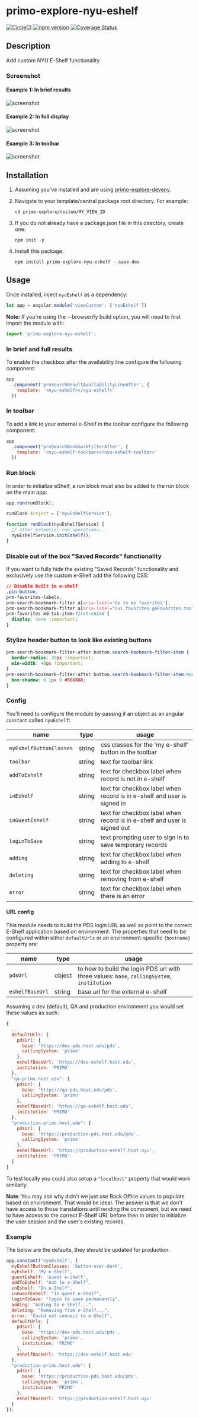 # primo-explore-nyu-eshelf

[![CircleCI](https://circleci.com/gh/NYULibraries/primo-explore-nyu-eshelf.svg?style=svg)](https://circleci.com/gh/NYULibraries/primo-explore-nyu-eshelf)
[![npm version](https://img.shields.io/npm/v/primo-explore-nyu-eshelf.svg)](https://www.npmjs.com/package/primo-explore-nyu-eshelf)
[![Coverage Status](https://coveralls.io/repos/github/NYULibraries/primo-explore-nyu-eshelf/badge.svg)](https://coveralls.io/github/NYULibraries/primo-explore-nyu-eshelf)

## Description

Add custom NYU E-Shelf functionality.

### Screenshot

#### Example 1: In brief results
![screenshot](screenshot1.png)

#### Example 2: In full display
![screenshot](screenshot2.png)

#### Example 3: In toolbar
![screenshot](screenshot3.png)

## Installation

1. Assuming you've installed and are using [primo-explore-devenv](https://github.com/ExLibrisGroup/primo-explore-devenv).

2. Navigate to your template/central package root directory. For example:
    ```
    cd primo-explore/custom/MY_VIEW_ID
    ```
3. If you do not already have a package.json file in this directory, create one:
    ```
    npm init -y
    ```
4. Install this package:
    ```
    npm install primo-explore-nyu-eshelf --save-dev
    ```

## Usage

Once installed, inject `nyuEshelf` as a dependency:

```js
let app = angular.module('viewCustom', ['nyuEshelf'])
```

**Note:** If you're using the --browserify build option, you will need to first import the module with:

```js
import 'primo-explore-nyu-eshelf';
```

### In brief and full results

To enable the checkbox after the availability line configure the following component:

```js
app
  .component('prmSearchResultAvailabilityLineAfter', {
    template: '<nyu-eshelf></nyu-eshelf>'
  })
```

### In toolbar

To add a link to your external e-Shelf in the toolbar configure the following component:

```js
app
  .component('prmSearchBookmarkFilterAfter', {
    template: '<nyu-eshelf-toolbar></nyu-eshelf-toolbar>'
  })
```

### Run block

In order to initialize eShelf, a run block must also be added to the run block on the main app:

```js
app.run(runBlock);

runBlock.$inject = ['nyuEshelfService'];

function runBlock(nyuEshelfService) {
  // other potential run operations...
  nyuEshelfService.initEshelf();
}
```

### Disable out of the box "Saved Records" functionality

If you want to fully hide the existing "Saved Records" functionality and exclusively use the custom e-Shelf add the following CSS:

```css
// Disable built in e-shelf
.pin-button,
prm-favorites-labels,
prm-search-bookmark-filter a[aria-label='Go to my favorites'],
prm-search-bookmark-filter a[aria-label="nui.favorites.goFavorites.tooltip"],
prm-favorites md-tab-item:first-child {
  display: none !important;
}
```

### Stylize header button to look like existing buttons

```css
prm-search-bookmark-filter-after button.search-bookmark-filter-item {
  border-radius: 20px !important;
  min-width: 40px !important;
}
prm-search-bookmark-filter-after button.search-bookmark-filter-item:hover {
  box-shadow: 0 1px 0 #888888;
}
```

### Config

You'll need to configure the module by passing it an object as an angular `constant` called `nyuEshelf`:

| name | type | usage |
|------|-------------|--------|
| `myEshelfButtonClasses` | string | css classes for the 'my e-shelf' button in the toolbar |
| `toolbar` | string | text for toolbar link |
| `addToEshelf` | string | text for checkbox label when record is not in e-shelf |
| `inEshelf` | string | text for checkbox label when record is in e-shelf and user is signed in |
| `inGuestEshelf` | string | text for checkbox label when record is in e-shelf and user is signed out |
| `loginToSave` | string | text prompting user to sign in to save temporary records |
| `adding` | string | text for checkbox label when adding to e-shelf |
| `deleting` | string | text for checkbox label when removing from e-shelf |
| `error` | string | text for checkbox label when there is an error |

#### URL config

This module needs to build the PDS login URL as well as point to the correct E-Shelf application based on environment. The properties that need to be configured within either `defaultUrls` or an environment-specific `{hostname}` property are:

| name | type | usage |
|------|-------------|--------|
| `pdsUrl` | object | to how to build the login PDS url with three values: `base`, `callingSystem`, `institution` |
| `eshelfBaseUrl` | string | base url for the external e-shelf |

Assuming a dev (default), QA and production environment you would set these values as such:

```javascript
{
  ...
  defaultUrls: {
    pdsUrl: {
      base: 'https://dev-pds.host.edu/pds',
      callingSystem: 'primo'
    },
    eshelfBaseUrl: 'https://dev-eshelf.host.edu',
    institution: 'PRIMO'
  },
  "qa-primo.host.edu": {
    pdsUrl: {
      base: 'https://qa-pds.host.edu/pds',
      callingSystem: 'primo'
    },
    eshelfBaseUrl: 'https://qa-eshelf.host.edu',
    institution: 'PRIMO'
  },
  "production-primo.host.edu": {
    pdsUrl: {
      base: 'https://production-pds.host.edu/pds',
      callingSystem: 'primo'
    },
    eshelfBaseUrl: 'https://production-eshelf.host.nyu',
    institution: 'PRIMO'
  }
}
```

To test locally you could also setup a `"localhost"` property that would work similarly.

**Note**: You may ask why didn't we just use Back Office values to populate based on environment. That would be ideal. The answer is that we don't have access to those translations until rending the component, but we need to have access to the correct E-Shelf URL before then in order to initialize the user session and the user's existing records.

### Example

The below are the defaults, they should be updated for production:

```js
app.constant('nyuEshelf', {
  myEshelfButtonClasses: 'button-over-dark',
  myEshelf: 'My e-Shelf',
  guestEshelf: 'Guest e-Shelf',
  addToEshelf: "Add to e-Shelf",
  inEshelf: "In e-Shelf",
  inGuestEshelf: "In guest e-Shelf",
  loginToSave: "login to save permanently",
  adding: "Adding to e-Shelf...",
  deleting: "Removing from e-Shelf...",
  error: "Could not connect to e-Shelf",
  defaultUrls: {
    pdsUrl: {
      base: 'https://dev-pds.host.edu/pds',
      callingSystem: 'primo',
      institution: 'PRIMO'
    },
    eshelfBaseUrl: 'https://dev-eshelf.host.edu'
  },
  "production-primo.host.edu": {
    pdsUrl: {
      base: 'https://production-pds.host.edu/pds',
      callingSystem: 'primo',
      institution: 'PRIMO'
    },
    eshelfBaseUrl: 'https://production-eshelf.host.nyu'
  }
});
```
